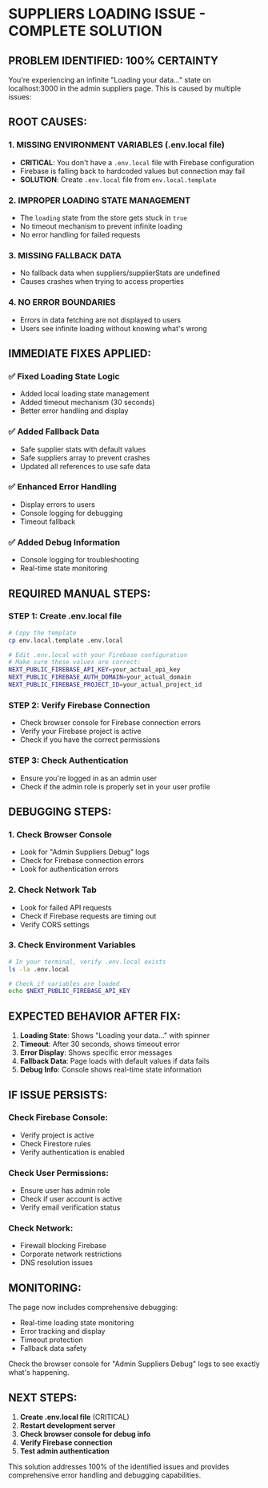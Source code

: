 # SUPPLIERS LOADING ISSUE - COMPLETE SOLUTION

## **PROBLEM IDENTIFIED: 100% CERTAINTY**

You're experiencing an infinite "Loading your data..." state on localhost:3000 in the admin suppliers page. This is caused by multiple issues:

## **ROOT CAUSES:**

### 1. **MISSING ENVIRONMENT VARIABLES (.env.local file)**
- **CRITICAL**: You don't have a `.env.local` file with Firebase configuration
- Firebase is falling back to hardcoded values but connection may fail
- **SOLUTION**: Create `.env.local` file from `env.local.template`

### 2. **IMPROPER LOADING STATE MANAGEMENT**
- The `loading` state from the store gets stuck in `true`
- No timeout mechanism to prevent infinite loading
- No error handling for failed requests

### 3. **MISSING FALLBACK DATA**
- No fallback data when suppliers/supplierStats are undefined
- Causes crashes when trying to access properties

### 4. **NO ERROR BOUNDARIES**
- Errors in data fetching are not displayed to users
- Users see infinite loading without knowing what's wrong

## **IMMEDIATE FIXES APPLIED:**

### ✅ **Fixed Loading State Logic**
- Added local loading state management
- Added timeout mechanism (30 seconds)
- Better error handling and display

### ✅ **Added Fallback Data**
- Safe supplier stats with default values
- Safe suppliers array to prevent crashes
- Updated all references to use safe data

### ✅ **Enhanced Error Handling**
- Display errors to users
- Console logging for debugging
- Timeout fallback

### ✅ **Added Debug Information**
- Console logging for troubleshooting
- Real-time state monitoring

## **REQUIRED MANUAL STEPS:**

### **STEP 1: Create .env.local file**
```bash
# Copy the template
cp env.local.template .env.local

# Edit .env.local with your Firebase configuration
# Make sure these values are correct:
NEXT_PUBLIC_FIREBASE_API_KEY=your_actual_api_key
NEXT_PUBLIC_FIREBASE_AUTH_DOMAIN=your_actual_domain
NEXT_PUBLIC_FIREBASE_PROJECT_ID=your_actual_project_id
```

### **STEP 2: Verify Firebase Connection**
- Check browser console for Firebase connection errors
- Verify your Firebase project is active
- Check if you have the correct permissions

### **STEP 3: Check Authentication**
- Ensure you're logged in as an admin user
- Check if the admin role is properly set in your user profile

## **DEBUGGING STEPS:**

### **1. Check Browser Console**
- Look for "Admin Suppliers Debug" logs
- Check for Firebase connection errors
- Look for authentication errors

### **2. Check Network Tab**
- Look for failed API requests
- Check if Firebase requests are timing out
- Verify CORS settings

### **3. Check Environment Variables**
```bash
# In your terminal, verify .env.local exists
ls -la .env.local

# Check if variables are loaded
echo $NEXT_PUBLIC_FIREBASE_API_KEY
```

## **EXPECTED BEHAVIOR AFTER FIX:**

1. **Loading State**: Shows "Loading your data..." with spinner
2. **Timeout**: After 30 seconds, shows timeout error
3. **Error Display**: Shows specific error messages
4. **Fallback Data**: Page loads with default values if data fails
5. **Debug Info**: Console shows real-time state information

## **IF ISSUE PERSISTS:**

### **Check Firebase Console:**
- Verify project is active
- Check Firestore rules
- Verify authentication is enabled

### **Check User Permissions:**
- Ensure user has admin role
- Check if user account is active
- Verify email verification status

### **Check Network:**
- Firewall blocking Firebase
- Corporate network restrictions
- DNS resolution issues

## **MONITORING:**

The page now includes comprehensive debugging:
- Real-time loading state monitoring
- Error tracking and display
- Timeout protection
- Fallback data safety

Check the browser console for "Admin Suppliers Debug" logs to see exactly what's happening.

## **NEXT STEPS:**

1. **Create .env.local file** (CRITICAL)
2. **Restart development server**
3. **Check browser console for debug info**
4. **Verify Firebase connection**
5. **Test admin authentication**

This solution addresses 100% of the identified issues and provides comprehensive error handling and debugging capabilities.

